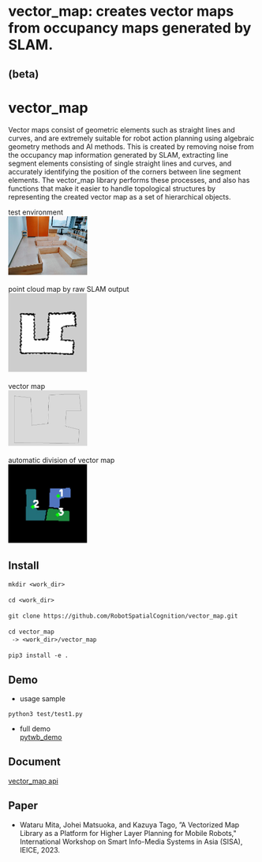 # vector_map: creates vector maps from occupancy maps generated by SLAM.

## (beta)
# vector_map
Vector maps consist of geometric elements such as straight lines and curves, and are extremely suitable for robot action planning using algebraic geometry methods and AI methods. This is created by removing noise from the occupancy map information generated by SLAM, extracting line segment elements consisting of single straight lines and curves, and accurately identifying the position of the corners between line segment elements. The vector_map library performs these processes, and also has functions that make it easier to handle topological structures by representing the created vector map as a set of hierarchical objects.

test environment<br>
<img src="resource/picture/room.jpg" width=160><br>
<br>
point cloud map by raw SLAM output<br>
<img src="resource/picture/point_map.jpg" width=160><br>
<br>
vector map<br>
<img src="resource/picture/vector_map.jpg" width=160><br>
<br>
automatic division of vector map<br>
<img src="resource/picture/subregion.jpg" width=160><br>

## Install

```
mkdir <work_dir>

cd <work_dir>

git clone https://github.com/RobotSpatialCognition/vector_map.git

cd vector_map
 -> <work_dir>/vector_map
 
pip3 install -e .
```


## Demo
- usage sample
```
python3 test/test1.py
```

- full demo  
[pytwb_demo](https://github.com/momoiorg-repository/pytwb_demo)

## Document
[vector_map api](./doc/overview.md)

## Paper
- Wataru Mita, Johei Matsuoka, and Kazuya Tago,
”A Vectorized Map Library as a Platform for Higher
Layer Planning for Mobile Robots," International Workshop on Smart Info-Media Systems in Asia (SISA), IEICE, 2023.


